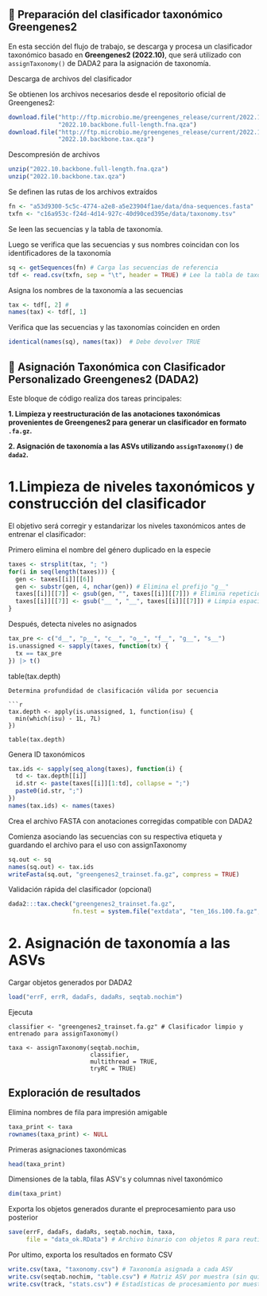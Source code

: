 ## 🧬 Preparación del clasificador taxonómico Greengenes2

En esta sección del flujo de trabajo, se descarga y procesa un clasificador taxonómico basado en **Greengenes2 (2022.10)**, que será utilizado con `assignTaxonomy()` de DADA2 para la asignación de taxonomía.

Descarga de archivos del clasificador

Se obtienen los archivos necesarios desde el repositorio oficial de Greengenes2:

```r
download.file("http://ftp.microbio.me/greengenes_release/current/2022.10.backbone.full-length.fna.qza", 
              "2022.10.backbone.full-length.fna.qza")
download.file("http://ftp.microbio.me/greengenes_release/current/2022.10.backbone.tax.qza", 
              "2022.10.backbone.tax.qza")
```

Descompresión de archivos

```r
unzip("2022.10.backbone.full-length.fna.qza")
unzip("2022.10.backbone.tax.qza")
```

Se definen las rutas de los archivos extraídos

```r
fn <- "a53d9300-5c5c-4774-a2e8-a5e23904f1ae/data/dna-sequences.fasta"
txfn <- "c16a953c-f24d-4d14-927c-40d90ced395e/data/taxonomy.tsv"
```

Se leen las secuencias y la tabla de taxonomía. 

Luego se verifica que las secuencias y sus nombres coincidan con los identificadores de la taxonomía

```r
sq <- getSequences(fn) # Carga las secuencias de referencia
tdf <- read.csv(txfn, sep = "\t", header = TRUE) # Lee la tabla de taxonomía (formato TSV)
```

Asigna los nombres de la taxonomía a las secuencias

```r
tax <- tdf[, 2] # 
names(tax) <- tdf[, 1]
```

Verifica que las secuencias y las taxonomías coinciden en orden

```r
identical(names(sq), names(tax))  # Debe devolver TRUE
```

## 🧬 Asignación Taxonómica con Clasificador Personalizado Greengenes2 (DADA2)

Este bloque de código realiza dos tareas principales:

**1. Limpieza y reestructuración de las anotaciones taxonómicas provenientes de Greengenes2 para generar un clasificador en formato `.fa.gz`.**

**2. Asignación de taxonomía a las ASVs utilizando `assignTaxonomy()` de `dada2`.**

# 1.Limpieza de niveles taxonómicos y construcción del clasificador

El objetivo será corregir y estandarizar los niveles taxonómicos antes de entrenar el clasificador:

Primero elimina el nombre del género duplicado en la especie

```r
taxes <- strsplit(tax, "; ")
for(i in seq(length(taxes))) {
  gen <- taxes[[i]][[6]]
  gen <- substr(gen, 4, nchar(gen)) # Elimina el prefijo "g__"
  taxes[[i]][[7]] <- gsub(gen, "", taxes[[i]][[7]]) # Elimina repeticiones del género
  taxes[[i]][[7]] <- gsub("__ ", "__", taxes[[i]][[7]]) # Limpia espacios
}
```

Después, detecta niveles no asignados

```r
tax_pre <- c("d__", "p__", "c__", "o__", "f__", "g__", "s__") 
is.unassigned <- sapply(taxes, function(tx) {
  tx == tax_pre
}) |> t()
```
table(tax.depth)
```
Determina profundidad de clasificación válida por secuencia

```r
tax.depth <- apply(is.unassigned, 1, function(isu) {
  min(which(isu) - 1L, 7L)
})

table(tax.depth)
```

Genera ID taxonómicos

```r
tax.ids <- sapply(seq_along(taxes), function(i) {
  td <- tax.depth[[i]]
  id.str <- paste(taxes[[i]][1:td], collapse = ";")
  paste0(id.str, ";")
})
names(tax.ids) <- names(taxes)
```

Crea el archivo FASTA con anotaciones corregidas compatible con DADA2

Comienza asociando las secuencias con su respectiva etiqueta y guardando el archivo para el uso con assignTaxonomy

```r
sq.out <- sq
names(sq.out) <- tax.ids
writeFasta(sq.out, "greengenes2_trainset.fa.gz", compress = TRUE)
```

Validación rápida del clasificador (opcional)

```r
dada2:::tax.check("greengenes2_trainset.fa.gz",
                  fn.test = system.file("extdata", "ten_16s.100.fa.gz", package = "dada2"))
```

# 2. Asignación de taxonomía a las ASVs

Cargar objetos generados por DADA2

```r
load("errF, errR, dadaFs, dadaRs, seqtab.nochim")
```

Ejecuta

```
classifier <- "greengenes2_trainset.fa.gz" # Clasificador limpio y entrenado para assignTaxonomy()

taxa <- assignTaxonomy(seqtab.nochim,
                       classifier,
                       multithread = TRUE,
                       tryRC = TRUE)
```

## Exploración de resultados

Elimina nombres de fila para impresión amigable

```r
taxa_print <- taxa
rownames(taxa_print) <- NULL
```

Primeras asignaciones taxonómicas

```r
head(taxa_print)
```

Dimensiones de la tabla, filas ASV's y columnas nivel taxonómico

```r
dim(taxa_print)
```

Exporta los objetos generados durante el preprocesamiento para uso posterior

```r
save(errF, dadaFs, dadaRs, seqtab.nochim, taxa,
     file = "data_ok.RData") # Archivo binario con objetos R para reutilización
```

Por ultimo, exporta los resultados en formato CSV

```r
write.csv(taxa, "taxonomy.csv") # Taxonomía asignada a cada ASV
write.csv(seqtab.nochim, "table.csv") # Matriz ASV por muestra (sin quimeras)
write.csv(track, "stats.csv") # Estadísticas de procesamiento por muestra
```
